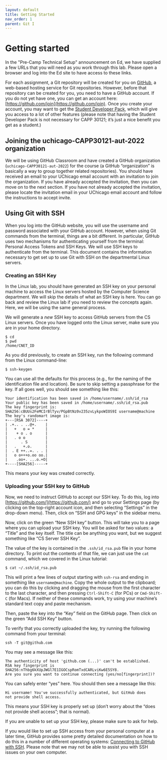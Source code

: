 ```yaml
---
layout: default
title: Getting Started
nav_order: 1
parent: Git I
---
```


# Getting started

In the "Pre-Camp Technical Setup" announcement on Ed, we have supplied a few URLs that you will need as you work through this lab. Please open a browser and log into the Ed site to have access to these links.

For each assignment, a Git repository will be created for you on [GitHub](https://github.com/), a web-based hosting service for Git repositories. However, before that repository can be created for you, you need to have a GitHub account. If you do not yet have one, you can get an account here: [https://github.com/join](https://github.com/join). Once you create your account, you may want to get the [Student Developer Pack](https://education.github.com/pack), which will give you access to a lot of other features (please note that having the Student Developer Pack is not necessary for CAPP 30121; it’s just a nice benefit you get as a student.)

## Joining the uchicago-CAPP30121-aut-2022 organization

We will be using GitHub Classroom and have created a GitHub organization (`uchicago-CAPP30121-aut-2022`) for the course (a GitHub “organization” is basically a way to group together related repositories). You should have received an email to your UChicago email account with an invitation to join the organization. If you have already accepted the invitation, then you can move on to the next section. If you have not already accepted the invitation, please locate the invitation email in your UChicago email account and follow the instructions to accept invite.

## Using Git with SSH

When you log into the GitHub website, you will use the username and password associated with your GitHub account. However, when using Git commands from the terminal, things are a bit different. In particular, GitHub uses two mechanisms for authenticating yourself from the terminal: Personal Access Tokens and SSH Keys. We will use SSH keys to authenticate from the terminal. This document contains the information necessary to get set up to use Git with SSH on the departmental Linux servers.

### Creating an SSH Key

In the Linux lab, you should have generated an SSH key on your personal machine to access the Linux servers hosted by the Computer Science department. We will skip the details of what an SSH key is here. You can go back and review the Linux lab if you need to review the concepts again. Here, we will be using the same general process.

We will generate a *new* SSH key to access GitHub servers from the CS Linux servers. Once you have logged onto the Linux server, make sure you are in your home directory.

```
$ cd
$ pwd
/home/CNET_ID
```

As you did previously, to create an SSH key, run the following command from the Linux command-line:

```
$ ssh-keygen
```

You can use all the defaults for this process (e.g., for the naming of the identification file and location). Be sure to skip setting a passphrase for the key. If all goes well, you should see something like this:

```
Your identification has been saved in /home/username/.ssh/id_rsa
Your public key has been saved in /home/username/.ssh/id_rsa.pub
The key fingerprint is:
SHA256:cBUUs2FeMCIrBlTyv/PGpBtNz0v235zvLykpoWIOS9I username@machine
The key's randomart image is:
+---[RSA 3072]----+
| .+.. . ..@+.    |
|   +   o = *     |
|    + o . o      |
|   . o o         |
|      . S        |
|   .   +.o.      |
|  . E ++..=. . . |
|   o o+++o.oo oo.|
|    .oo+. ...o.+O|
+----[SHA256]-----+
```

This means your key was created correctly.

### Uploading your SSH key to GitHub

Now, we need to instruct GitHub to accept our SSH key. To do this, log into [https://github.com/](https://github.com/) and go to your Settings page (by clicking on the top-right account icon, and then selecting “Settings” in the drop-down menu). Then, click on “SSH and GPG keys” in the sidebar menu.

Now, click on the green “New SSH key” button. This will take you to a page where you can upload your SSH key. You will be asked for two values: a “Title” and the key itself. The title can be anything you want, but we suggest something like “CS Server SSH Key”.

The value of the key is contained in the `.ssh/id_rsa.pub` file in your home directory. To print out the contents of that file, we can just use the `cat` command, which we covered in the Linux tutorial:

```
$ cat ~/.ssh/id_rsa.pub
```

This will print a few lines of output starting with `ssh-rsa` and ending in something like `username@machine`. Copy the whole output to the clipboard; you can do this by clicking and dragging the mouse from the first character to the last character, and then pressing `Ctrl-Shift-C` (for PCs) or `Cmd-Shift-C` (for Macs). If neither of these commands work, try using your machine’s standard text copy and paste mechanism.

Then, paste the key into the “Key” field on the GitHub page. Then click on the green “Add SSH Key” button.

To verify that you correctly uploaded the key, try running the following command from your terminal:

```
ssh -T git@github.com
```

You may see a message like this:

```
The authenticity of host 'github.com (...)' can't be established.
RSA key fingerprint is SHA256:nThbg6kXUpJWGl7E1IGOCspRomTxdCARLviKw6E5SY8.
Are you sure you want to continue connecting (yes/no[fingerprint])?
```

You can safely enter “yes” here. You should then see a message like this:

```
Hi username! You've successfully authenticated, but GitHub does
not provide shell access.
```

This means your SSH key is properly set up (don’t worry about the “does not provide shell access”; that is normal).

If you are unable to set up your SSH key, please make sure to ask for help.

If you would like to set up SSH access from your personal computer at a later time, GitHub provides some pretty detailed documentation on how to do this in a number of different operating systems: [Connecting to GitHub with SSH](https://docs.github.com/en/github/authenticating-to-github/connecting-to-github-with-ssh). Please note that we may not be able to assist you with SSH issues on your own computer.
